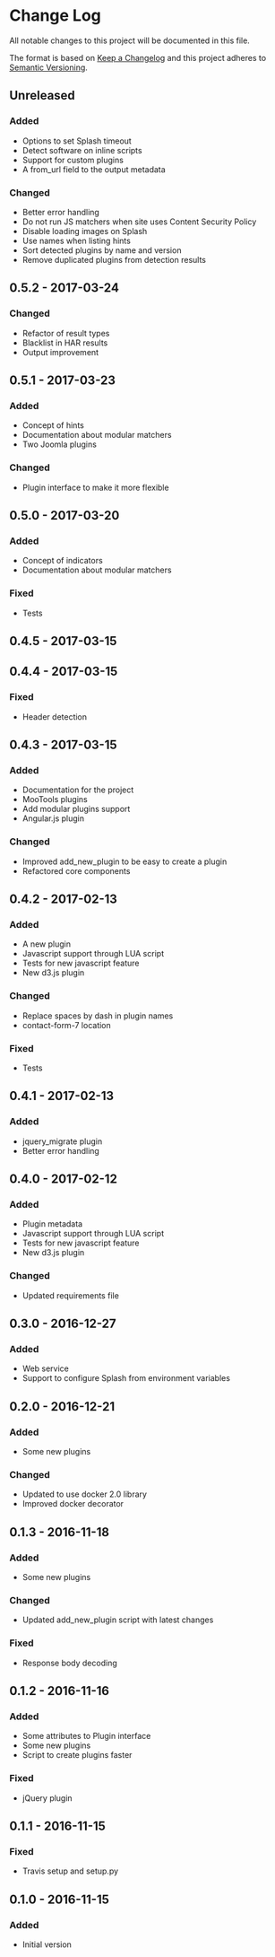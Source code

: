 Change Log
==========

All notable changes to this project will be documented in this file.

The format is based on [Keep a Changelog](http://keepachangelog.com/)
and this project adheres to [Semantic Versioning](http://semver.org/).

Unreleased
----------
### Added
- Options to set Splash timeout
- Detect software on inline scripts
- Support for custom plugins
- A from_url field to the output metadata

### Changed
- Better error handling
- Do not run JS matchers when site uses Content Security Policy
- Disable loading images on Splash
- Use names when listing hints
- Sort detected plugins by name and version
- Remove duplicated plugins from detection results

0.5.2 - 2017-03-24
------------------
### Changed
- Refactor of result types
- Blacklist in HAR results
- Output improvement

0.5.1 - 2017-03-23
------------------
### Added
- Concept of hints
- Documentation about modular matchers
- Two Joomla plugins

### Changed
- Plugin interface to make it more flexible

0.5.0 - 2017-03-20
------------------
### Added
- Concept of indicators
- Documentation about modular matchers

### Fixed
- Tests

0.4.5 - 2017-03-15
------------------

0.4.4 - 2017-03-15
------------------

### Fixed
- Header detection

0.4.3 - 2017-03-15
------------------
### Added
- Documentation for the project
- MooTools plugins
- Add modular plugins support
- Angular.js plugin

### Changed
- Improved add_new_plugin to be easy to create a plugin
- Refactored core components

0.4.2 - 2017-02-13
------------------
### Added
- A new plugin
- Javascript support through LUA script
- Tests for new javascript feature
- New d3.js plugin

### Changed
- Replace spaces by dash in plugin names
- contact-form-7 location

### Fixed
- Tests

0.4.1 - 2017-02-13
------------------
### Added
- jquery_migrate plugin
- Better error handling

0.4.0 - 2017-02-12
------------------
### Added
- Plugin metadata
- Javascript support through LUA script
- Tests for new javascript feature
- New d3.js plugin

### Changed
- Updated requirements file

0.3.0 - 2016-12-27
------------------
### Added
- Web service
- Support to configure Splash from environment variables

0.2.0 - 2016-12-21
------------------
### Added
- Some new plugins

### Changed
- Updated to use docker 2.0 library
- Improved docker decorator

0.1.3 - 2016-11-18
------------------
### Added
- Some new plugins

### Changed
- Updated add_new_plugin script with latest changes

### Fixed
- Response body decoding

0.1.2 - 2016-11-16
------------------
### Added
- Some attributes to Plugin interface
- Some new plugins
- Script to create plugins faster

### Fixed
- jQuery plugin

0.1.1 - 2016-11-15
------------------
### Fixed
- Travis setup and setup.py

0.1.0 - 2016-11-15
------------------
### Added
- Initial version
